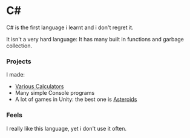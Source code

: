 # C#
C# is the first language i learnt and i don't regret it.

It isn't a very hard language: It has many built in functions and garbage collection.

### Projects
I made:
- [Various Calculators](https://github.com/Totallynotnasaboi/CALCULATORS)
- Many simple Console programs
- A lot of games in Unity: the best one is [Asteroids](https://github.com/Totallynotnasaboi/Asteroids)


### Feels
I really like this language, yet i don't use it often.